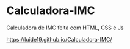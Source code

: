 # Calculadora-IMC
 Calculadora de IMC feita com HTML, CSS e Js

https://luide19.github.io/Calculadora-IMC/
